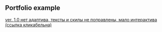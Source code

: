 ## Portfolio example

[ver. 1.0 нет адаптива, тексты и скилы не поправлены, мало интерактива (ссылка кликабельна)](https://yrgenius.github.io/portfolio_example/)


